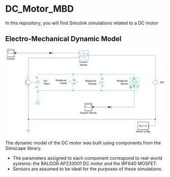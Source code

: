 # DC_Motor_MBD
In this repository, you will find Simulink simulations related to a DC motor

## Electro-Mechanical Dynamic Model

![DC Motor Diagram](Images/Dc_Motor_Diagram.PNG)

The dynamic model of the DC motor was built using components from the Simscape library. 
- The parameters assigned to each component correspond to real-world systems: the BALDOR AP233001 DC motor and the IRF640 MOSFET.
- Sensors are assumed to be ideal for the purposes of these simulations.
